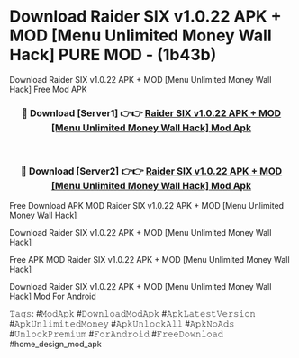 # Download Raider SIX v1.0.22 APK + MOD [Menu Unlimited Money Wall Hack] PURE MOD - (1b43b)
Download Raider SIX v1.0.22 APK + MOD [Menu Unlimited Money Wall Hack] Free Mod APK

<div align="center">
<h3>🔴 Download [Server1] 👉👉 <a href="https://apk-comot.site?title=Raider_SIX_v1.0.22_APK_+_MOD_[Menu_Unlimited_Money_Wall_Hack]">Raider SIX v1.0.22 APK + MOD [Menu Unlimited Money Wall Hack] Mod Apk</a></h3><br>

<h3>🔴 Download [Server2] 👉👉 <a href="https://apk-comot.site?title=Raider_SIX_v1.0.22_APK_+_MOD_[Menu_Unlimited_Money_Wall_Hack]">Raider SIX v1.0.22 APK + MOD [Menu Unlimited Money Wall Hack] Mod Apk</a></h3>
</div>


Free Download APK MOD Raider SIX v1.0.22 APK + MOD [Menu Unlimited Money Wall Hack]

Download Raider SIX v1.0.22 APK + MOD [Menu Unlimited Money Wall Hack] 

Free APK MOD Raider SIX v1.0.22 APK + MOD [Menu Unlimited Money Wall Hack] 

Download Raider SIX v1.0.22 APK + MOD [Menu Unlimited Money Wall Hack] Mod For Android

𝚃𝚊𝚐𝚜: #𝙼𝚘𝚍𝙰𝚙𝚔 #𝙳𝚘𝚠𝚗𝚕𝚘𝚊𝚍𝙼𝚘𝚍𝙰𝚙𝚔 #𝙰𝚙𝚔𝙻𝚊𝚝𝚎𝚜𝚝𝚅𝚎𝚛𝚜𝚒𝚘𝚗 #𝙰𝚙𝚔𝚄𝚗𝚕𝚒𝚖𝚒𝚝𝚎𝚍𝙼𝚘𝚗𝚎𝚢 #𝙰𝚙𝚔𝚄𝚗𝚕𝚘𝚌𝚔𝙰𝚕𝚕 #𝙰𝚙𝚔𝙽𝚘𝙰𝚍𝚜 #𝚄𝚗𝚕𝚘𝚌𝚔𝙿𝚛𝚎𝚖𝚒𝚞𝚖 #𝙵𝚘𝚛𝙰𝚗𝚍𝚛𝚘𝚒𝚍 #𝙵𝚛𝚎𝚎𝙳𝚘𝚠𝚗𝚕𝚘𝚊𝚍 #home_design_mod_apk